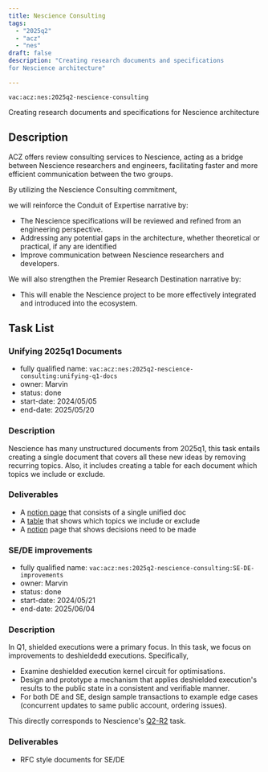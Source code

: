 ```yaml
---
title: Nescience Consulting
tags:
  - "2025q2"
  - "acz"
  - "nes"
draft: false
description: "Creating research documents and specifications 
for Nescience architecture"

---
```


`vac:acz:nes:2025q2-nescience-consulting`

Creating research documents and specifications 
for Nescience architecture
## Description

ACZ offers review consulting services to Nescience, 
acting as a bridge between Nescience researchers and engineers, 
facilitating faster and more efficient communication between the two groups.

By utilizing the Nescience Consulting commitment, 

we will reinforce the Conduit of Expertise narrative by:
* The Nescience specifications will be reviewed and refined from an engineering perspective.
* Addressing any potential gaps in the architecture, whether theoretical or practical, 
if any are identified
* Improve communication between Nescience researchers and developers.

We will also strengthen the Premier Research Destination narrative by: 
* This will enable the Nescience project to be more effectively integrated 
and introduced into the ecosystem.

## Task List

### Unifying 2025q1 Documents
* fully qualified name: `vac:acz:nes:2025q2-nescience-consulting:unifying-q1-docs`
* owner: Marvin
* status: done
* start-date: 2024/05/05
* end-date: 2025/05/20

### Description
Nescience has many unstructured documents from 2025q1, this task entails creating a single document 
that covers all these new ideas by removing recurring topics. Also, it includes creating a table for each document
which topics we include or exclude. 


### Deliverables
* A [notion page](https://www.notion.so/1-Single-Unified-Doc-of-2025Q1-Research-1eb8f96fb65c808aa51bd4a9f5e11cc3) that consists of a single unified doc 
* A [table](https://www.notion.so/2-Table-that-what-we-include-or-exclude-1ec8f96fb65c805a8ba6d0221926efff) that shows which topics we include or exclude
* A [notion](https://www.notion.so/3-Recommended-research-directions-1f88f96fb65c800c80e9e4ec5f0e3cae) page that shows decisions need to be made

### SE/DE improvements
* fully qualified name: `vac:acz:nes:2025q2-nescience-consulting:SE-DE-improvements`
* owner: Marvin
* status: done
* start-date: 2024/05/21
* end-date: 2025/06/04

### Description
In Q1, shielded executions were a primary focus. In this task, we focus on improvements to deshieldedd executions. Specifically,
- Examine deshielded execution kernel circuit for optimisations.
- Design and prototype a mechanism that applies deshielded execution's results to the public state in a consistent and verifiable manner.
- For both DE and SE, design sample transactions to example edge cases (concurrent updates to same public account, ordering issues).

This directly corresponds to Nescience's [Q2-R2](https://www.notion.so/R2-Updating-public-state-with-private-execution-SE-DE-improvements-1bf8f96fb65c81a98548fff27c4d1dcc) task.


### Deliverables
* RFC style documents for SE/DE